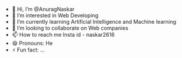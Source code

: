 - 👋 Hi, I’m @AnuragNaskar
- 👀 I’m interested in Web Developing
- 🌱 I’m currently learning Artificial Intelligence and Machine learning
- 💞️ I’m looking to collaborate on Web companies
- 📫 How to reach me Insta id - naskar2616
- 😄 Pronouns: He
- ⚡ Fun fact: ...

<!---
AnuragNaskar/AnuragNaskar is a ✨ special ✨ repository because its `README.md` (this file) appears on your GitHub profile.
You can click the Preview link to take a look at your changes.
--->
